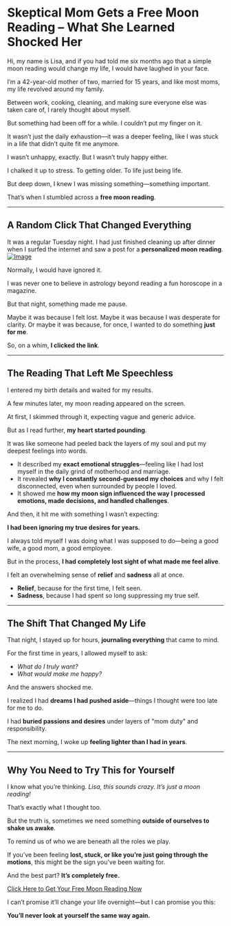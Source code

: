 # Skeptical Mom Gets a Free Moon Reading – What She Learned Shocked Her

Hi, my name is Lisa, and if you had told me six months ago that a simple moon reading would change my life, I would have laughed in your face.

I’m a 42-year-old mother of two, married for 15 years, and like most moms, my life revolved around my family.

Between work, cooking, cleaning, and making sure everyone else was taken care of, I rarely thought about myself.

But something had been off for a while. I couldn’t put my finger on it.

It wasn’t just the daily exhaustion—it was a deeper feeling, like I was stuck in a life that didn’t quite fit me anymore.

I wasn’t unhappy, exactly. But I wasn’t truly happy either.

I chalked it up to stress. To getting older. To life just being life.

But deep down, I knew I was missing something—something important.

That’s when I stumbled across a **free moon reading**.

---

## A Random Click That Changed Everything

It was a regular Tuesday night. I had just finished cleaning up after dinner when I surfed the internet and saw a post for a **personalized moon reading**.
[![Image](https://github.com/user-attachments/assets/e2bafb12-d6c7-4bd3-b4b8-39574fdc330e)](https://freemoonreading.getresponsesite.com/)

Normally, I would have ignored it.

I was never one to believe in astrology beyond reading a fun horoscope in a magazine.

But that night, something made me pause.

Maybe it was because I felt lost.
Maybe it was because I was desperate for clarity.
Or maybe it was because, for once, I wanted to do something **just for me**.

So, on a whim, **I clicked the link**.

---

## The Reading That Left Me Speechless

I entered my birth details and waited for my results.

A few minutes later, my moon reading appeared on the screen.

At first, I skimmed through it, expecting vague and generic advice.

But as I read further, **my heart started pounding**.

It was like someone had peeled back the layers of my soul and put my deepest feelings into words.

- It described my **exact emotional struggles**—feeling like I had lost myself in the daily grind of motherhood and marriage.
- It revealed **why I constantly second-guessed my choices** and why I felt disconnected, even when surrounded by people I loved.
- It showed me **how my moon sign influenced the way I processed emotions, made decisions, and handled challenges**.

And then, it hit me with something I wasn’t expecting:

**I had been ignoring my true desires for years.**

I always told myself I was doing what I was supposed to do—being a good wife, a good mom, a good employee.

But in the process, **I had completely lost sight of what made me feel alive**.

I felt an overwhelming sense of **relief** and **sadness** all at once.

- **Relief**, because for the first time, I felt seen.
- **Sadness**, because I had spent so long suppressing my true self.

---

## The Shift That Changed My Life

That night, I stayed up for hours, **journaling everything** that came to mind.

For the first time in years, I allowed myself to ask:

- *What do I truly want?*
- *What would make me happy?*

And the answers shocked me.

I realized I had **dreams I had pushed aside**—things I thought were too late for me to do.

I had **buried passions and desires** under layers of "mom duty" and responsibility.

The next morning, I woke up **feeling lighter than I had in years**.

---

## Why You Need to Try This for Yourself

I know what you’re thinking. *Lisa, this sounds crazy. It’s just a moon reading!*

That’s exactly what I thought too.

But the truth is, sometimes we need something **outside of ourselves to shake us awake**.

To remind us of who we are beneath all the roles we play.

If you’ve been feeling **lost, stuck, or like you’re just going through the motions**, this might be the sign you’ve been waiting for.

And the best part? **It’s completely free.**

[Click Here to Get Your Free Moon Reading Now](#)  

I can’t promise it’ll change your life overnight—but I can promise you this:

**You’ll never look at yourself the same way again.**

